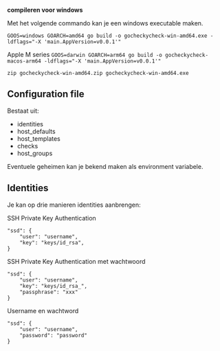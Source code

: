 **compileren voor windows**

Met het volgende commando kan je een windows executable maken.

`GOOS=windows GOARCH=amd64 go build -o gocheckycheck-win-amd64.exe -ldflags="-X 'main.AppVersion=v0.0.1'"`

Apple M series
`GOOS=darwin GOARCH=arm64 go build -o gocheckycheck-macos-arm64 -ldflags="-X 'main.AppVersion=v0.0.1'"`

`zip gocheckycheck-win-amd64.zip gocheckycheck-win-amd64.exe`

## Configuration file

Bestaat uit:

- identities
- host_defaults
- host_templates
- checks
- host_groups

Eventuele geheimen kan je bekend maken als environment variabele.


## Identities

Je kan op drie manieren identities aanbrengen:


SSH Private Key Authentication
```
"ssd": {
    "user": "username",
    "key": "keys/id_rsa",
}
```        

SSH Private Key Authentication met wachtwoord
```
"ssd": {
    "user": "username",
    "key": "keys/id_rsa_",
    "passphrase": "xxx"
}
```        

Username en wachtword
```
"ssd": {
    "user": "username",
    "password": "password"
}
```        
